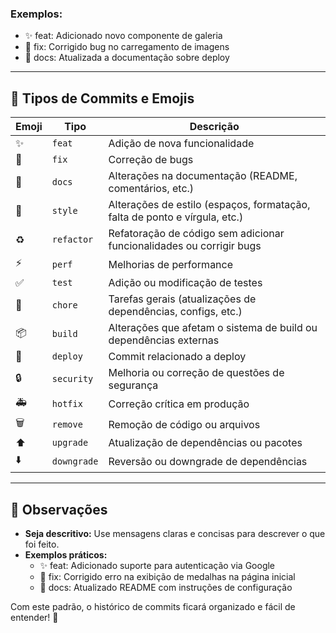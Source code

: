 
### Exemplos:
- ✨ feat: Adicionado novo componente de galeria
- 🐛 fix: Corrigido bug no carregamento de imagens
- 📄 docs: Atualizada a documentação sobre deploy

---

## 📌 Tipos de Commits e Emojis
| **Emoji** | **Tipo**       | **Descrição**                                                      |
|-----------|----------------|------------------------------------------------------------------|
| ✨        | `feat`         | Adição de nova funcionalidade                                     |
| 🐛        | `fix`          | Correção de bugs                                                 |
| 📄        | `docs`         | Alterações na documentação (README, comentários, etc.)           |
| 🎨        | `style`        | Alterações de estilo (espaços, formatação, falta de ponto e vírgula, etc.) |
| ♻️        | `refactor`     | Refatoração de código sem adicionar funcionalidades ou corrigir bugs |
| ⚡        | `perf`         | Melhorias de performance                                          |
| ✅        | `test`         | Adição ou modificação de testes                                   |
| 🔧        | `chore`        | Tarefas gerais (atualizações de dependências, configs, etc.)     |
| 📦        | `build`        | Alterações que afetam o sistema de build ou dependências externas |
| 🚀        | `deploy`       | Commit relacionado a deploy                                       |
| 🔒        | `security`     | Melhoria ou correção de questões de segurança                    |
| 🚑        | `hotfix`       | Correção crítica em produção                                     |
| 🗑️        | `remove`       | Remoção de código ou arquivos                                    |
| ⬆️        | `upgrade`      | Atualização de dependências ou pacotes                          |
| ⬇️        | `downgrade`    | Reversão ou downgrade de dependências                           |

---

## 🌟 Observações
- **Seja descritivo:** Use mensagens claras e concisas para descrever o que foi feito.
- **Exemplos práticos:**
  - ✨ feat: Adicionado suporte para autenticação via Google
  - 🐛 fix: Corrigido erro na exibição de medalhas na página inicial
  - 📄 docs: Atualizado README com instruções de configuração

Com este padrão, o histórico de commits ficará organizado e fácil de entender! 🚀
